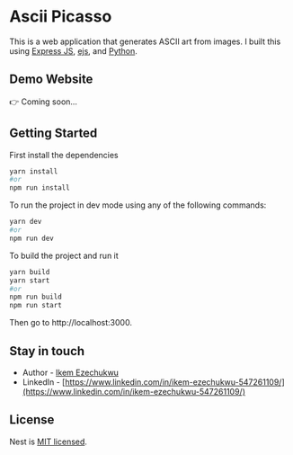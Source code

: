 # Ascii Picasso
This is a web application that generates ASCII art from images. I built this using [Express JS](https://expressjs.com/), [ejs](https://ejs.co/), and [Python](https://www.python.org/).

## Demo Website
:point_right: Coming soon...

## Getting Started
First install the dependencies

```bash
yarn install
#or
npm run install
```

To run the project in dev mode using any of the following commands:

```bash
yarn dev
#or
npm run dev
```

To build the project and run it

```bash
yarn build
yarn start
#or
npm run build
npm run start
```

Then go to http://localhost:3000.

## Stay in touch

- Author - [Ikem Ezechukwu](ikem.ezechukwu@outlook.com)
- LinkedIn - [https://www.linkedin.com/in/ikem-ezechukwu-547261109/](https://www.linkedin.com/in/ikem-ezechukwu-547261109/)


## License

Nest is [MIT licensed](LICENSE).